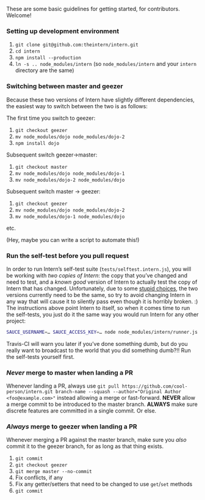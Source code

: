 These are some basic guidelines for getting started, for contributors. Welcome!

### Setting up development environment

1. `git clone git@github.com:theintern/intern.git`
1. `cd intern`
1. `npm install --production`
1. `ln -s .. node_modules/intern` (so `node_modules/intern` and your `intern` directory are the same)

### Switching between master and geezer

Because these two versions of Intern have slightly different dependencies, the easiest way to switch between the two is as follows:

The first time you switch to geezer:

1. `git checkout geezer`
1. `mv node_modules/dojo node_modules/dojo-2`
1. `npm install dojo`

Subsequent switch geezer->master:

1. `git checkout master`
1. `mv node_modules/dojo node_modules/dojo-1`
1. `mv node_modules/dojo-2 node_modules/dojo`

Subsequent switch master -> geezer:

1. `git checkout geezer`
1. `mv node_modules/dojo node_modules/dojo-2`
1. `mv node_modules/dojo-1 node_modules/dojo`

etc.

(Hey, maybe you can write a script to automate this!)

### Run the self-test before you pull request

In order to run Intern’s self-test suite (`tests/selftest.intern.js`), you will be working with *two copies of Intern*: the copy that you’ve changed and need to test, and a *known good* version of Intern to actually test the copy of Intern that has changed. Unfortunately, due to some [stupid choices](https://github.com/theintern/intern/issues/72), the two versions currently need to be the same, so try to avoid changing Intern in any way that will cause it to silently pass even though it is horribly broken. :) The instructions above point Intern to itself, so when it comes time to run the self-tests, you just do it the same way you would run Intern for any other project:

```bash
SAUCE_USERNAME=… SAUCE_ACCESS_KEY=… node node_modules/intern/runner.js config=tests/selftest.intern
```

Travis-CI will warn you later if you’ve done something dumb, but do you really want to broadcast to the world that you did something dumb?!! Run the self-tests yourself first.

### *Never* merge to master when landing a PR

Whenever landing a PR, always use `git pull https://github.com/cool-person/intern.git branch-name --squash --author="Original Author <foo@example.com>"` instead allowing a merge or fast-forward. **NEVER** allow a merge commit to be introduced to the master branch. **ALWAYS** make sure discrete features are committed in a single commit. Or else.

### *Always* merge to geezer when landing a PR

Whenever merging a PR against the master branch, make sure you *also* commit it to the geezer branch, for as long as that thing exists.

1. `git commit`
1. `git checkout geezer`
1. `git merge master --no-commit`
1. Fix conflicts, if any
1. Fix any getter/setters that need to be changed to use `get`/`set` methods
1. `git commit`